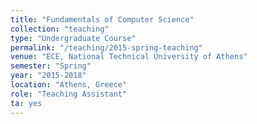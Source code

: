```yaml
---
title: "Fundamentals of Computer Science"
collection: "teaching"
type: "Undergraduate Course"
permalink: "/teaching/2015-spring-teaching"
venue: "ECE, National Technical University of Athens"
semester: "Spring"
year: "2015-2018"
location: "Athens, Greece"
role: "Teaching Assistant"
ta: yes
---
```

